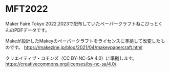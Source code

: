 # MFT2022
Maker Faire Tokyo 2022,2023で配布していたペーパークラフトねこびっとくんのPDFデータです。

Makeが設計したMakeyのペーパークラフトをライセンスに準拠して改変したものです。
https://makezine.jp/blog/2021/04/makeypapercraft.html

クリエイティブ・コモンズ（CC BY-NC-SA 4.0）に準拠します。
https://creativecommons.org/licenses/by-nc-sa/4.0/
